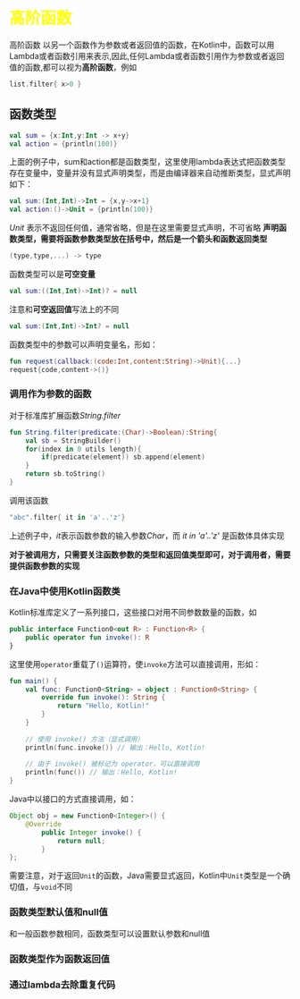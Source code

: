 # <span style="color:yellow">高阶函数</span>

高阶函数 以另一个函数作为参数或者返回值的函数，在Kotlin中，函数可以用Lambda或者函数引用来表示,因此,任何Lambda或者函数引用作为参数或者返回值的函数,都可以视为**高阶函数**，例如
```kotlin
list.filter{ x>0 }
```

## 函数类型

```kotlin
val sum = {x:Int,y:Int -> x+y}
val action = {println(100)}
```
上面的例子中，sum和action都是函数类型，这里使用lambda表达式把函数类型存在变量中，变量并没有显式声明类型，而是由编译器来自动推断类型，显式声明如下：
```kotlin
val sum:(Int,Int)->Int = {x,y->x+1}
val action:()->Unit = {println(100)}
```
*Unit* 表示不返回任何值，通常省略，但是在这里需要显式声明，不可省略
**声明函数类型，需要将函数参数类型放在括号中，然后是一个箭头和函数返回类型**
```kotlin
(type,type,...) -> type
```
函数类型可以是**可空变量**
```kotlin
val sum:((Int,Int)->Int)? = null
```
注意和**可空返回值**写法上的不同
```kotlin
val sum:(Int,Int)->Int? = null
```
函数类型中的参数可以声明变量名，形如：
```kotlin
fun request(callback:(code:Int,content:String)->Unit){...}
request{code,content->()}
```
### 调用作为参数的函数
对于标准库扩展函数*String.filter*
```kotlin
fun String.filter(predicate:(Char)->Boolean):String{
    val sb = StringBuilder()
    for(index in 0 utils length){
        if(predicate(element)) sb.append(element)
    }
    return sb.toString()
}
```
调用该函数
```kotlin
"abc".filter{ it in 'a'..'z'}
```
上述例子中，*it*表示函数参数的输入参数*Char*，而 *it in 'a'..'z'* 是函数体具体实现

**对于被调用方，只需要关注函数参数的类型和返回值类型即可，对于调用者，需要提供函数参数的实现**


### 在Java中使用Kotlin函数类
Kotlin标准库定义了一系列接口，这些接口对用不同参数数量的函数，如
```kotlin
public interface Function0<out R> : Function<R> {
    public operator fun invoke(): R
}
```
这里使用`operator`重载了`()`运算符，使`invoke`方法可以直接调用，形如：
```kotlin
fun main() {
    val func: Function0<String> = object : Function0<String> {
        override fun invoke(): String {
            return "Hello, Kotlin!"
        }
    }
    
    // 使用 invoke() 方法（显式调用）
    println(func.invoke()) // 输出：Hello, Kotlin!
    
    // 由于 invoke() 被标记为 operator，可以直接调用
    println(func()) // 输出：Hello, Kotlin!
}

```

Java中以接口的方式直接调用，如：
```java
Object obj = new Function0<Integer>() {
    @Override
        public Integer invoke() {
            return null;         
        }
};
```
需要注意，对于返回`Unit`的函数，Java需要显式返回，Kotlin中`Unit`类型是一个确切值，与`void`不同

### 函数类型默认值和null值
和一般函数参数相同，函数类型可以设置默认参数和null值

### 函数类型作为函数返回值


### 通过lambda去除重复代码

## 